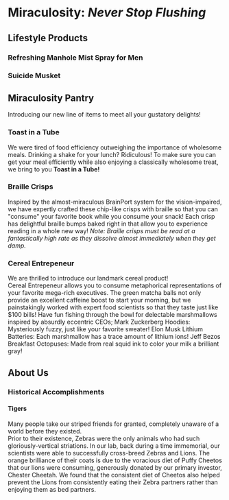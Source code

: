 # Miraculosity: *Never Stop Flushing*

## Lifestyle Products
### Refreshing Manhole Mist Spray for Men

### Suicide Musket

## Miraculosity Pantry
Introducing our new line of items to meet all your gustatory delights! 

### Toast in a Tube
We were tired of food efficiency outweighing the importance of wholesome meals.
Drinking a shake for your lunch? Ridiculous!
To make sure you can get your meal efficiently while also enjoying a classically wholesome treat, we bring to you **Toast in a Tube!**

### Braille Crisps
Inspired by the almost-miraculous BrainPort system for the vision-impaired, we have expertly crafted these chip-like crisps with braille so that you can "consume" your favorite book while you consume your snack!
Each crisp has delightful braille bumps baked right in that allow you to experience reading in a whole new way!
*Note: Braille crisps must be read at a fantastically high rate as they dissolve almost immediately when they get damp.*

### Cereal Entrepeneur
We are thrilled to introduce our landmark cereal product!  
Cereal Entrepeneur allows you to consume metaphorical representations of your favorite mega-rich executives.
The green matcha balls not only provide an excellent caffeine boost to start your morning, but we painstakingly worked with expert food scientists so that they taste just like $100 bills!
Have fun fishing through the bowl for delectable marshmallows inspired by absurdly eccentric CEOs;
Mark Zuckerberg Hoodies: Mysteriously fuzzy, just like your favorite sweater!
Elon Musk Lithium Batteries: Each marshmallow has a trace amount of lithium ions!
Jeff Bezos Breakfast Octopuses: Made from real squid ink to color your milk a brilliant gray!

## About Us
### Historical Accomplishments
#### Tigers
Many people take our striped friends for granted, completely unaware of a world before they existed.  
Prior to their existence, Zebras were the only animals who had such gloriously-vertical striations.
In our lab, back during a time immemorial, our scientists were able to successfully cross-breed Zebras and Lions.
The orange brilliance of their coats is due to the voracious diet of Puffy Cheetos that our lions were consuming, generously donated by our primary investor, Chester Cheetah. 
We found that the consistent diet of Cheetos also helped prevent the Lions from consistently eating their Zebra partners rather than enjoying them as bed partners.
